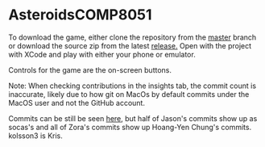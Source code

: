 # AsteroidsCOMP8051

To download the game, either clone the repository from the [master](https://github.com/ZoravarLalli/AsteroidsCOMP8051/tree/master) branch or download the source zip from the latest [release.](https://github.com/ZoravarLalli/AsteroidsCOMP8051/releases)
Open with the project with XCode and play with either your phone or emulator.

Controls for the game are the on-screen buttons.


Note:
When checking contributions in the insights tab, the commit count is inaccurate, likely due to how git on MacOs by default commits under the MacOS user and not the GitHub account.

Commits can be still be seen [here](https://github.com/ZoravarLalli/AsteroidsCOMP8051/commits/master), but half of Jason's commits show up as socas's and all of Zora's commits show up Hoang-Yen Chung's commits. kolsson3 is Kris.
